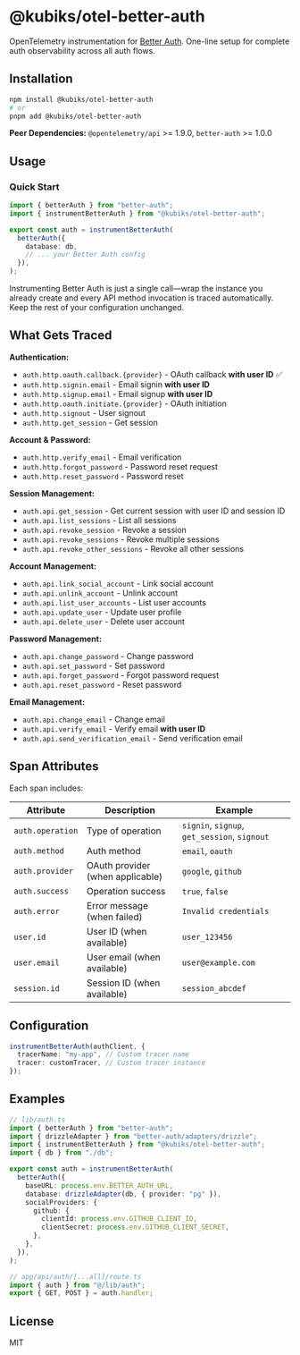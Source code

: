 # @kubiks/otel-better-auth

OpenTelemetry instrumentation for [Better Auth](https://better-auth.com/). One-line setup for complete auth observability across all auth flows.

## Installation

```bash
npm install @kubiks/otel-better-auth
# or
pnpm add @kubiks/otel-better-auth
```

**Peer Dependencies:** `@opentelemetry/api` >= 1.9.0, `better-auth` >= 1.0.0

## Usage

### Quick Start

```typescript
import { betterAuth } from "better-auth";
import { instrumentBetterAuth } from "@kubiks/otel-better-auth";

export const auth = instrumentBetterAuth(
  betterAuth({
    database: db,
    // ... your Better Auth config
  }),
);
```

Instrumenting Better Auth is just a single call—wrap the instance you already
create and every API method invocation is traced automatically. Keep the rest of
your configuration unchanged.

## What Gets Traced

**Authentication:**

- `auth.http.oauth.callback.{provider}` - OAuth callback **with user ID** ✅
- `auth.http.signin.email` - Email signin **with user ID**
- `auth.http.signup.email` - Email signup **with user ID**
- `auth.http.oauth.initiate.{provider}` - OAuth initiation
- `auth.http.signout` - User signout
- `auth.http.get_session` - Get session

**Account & Password:**

- `auth.http.verify_email` - Email verification
- `auth.http.forgot_password` - Password reset request
- `auth.http.reset_password` - Password reset

**Session Management:**

- `auth.api.get_session` - Get current session with user ID and session ID
- `auth.api.list_sessions` - List all sessions
- `auth.api.revoke_session` - Revoke a session
- `auth.api.revoke_sessions` - Revoke multiple sessions
- `auth.api.revoke_other_sessions` - Revoke all other sessions

**Account Management:**

- `auth.api.link_social_account` - Link social account
- `auth.api.unlink_account` - Unlink account
- `auth.api.list_user_accounts` - List user accounts
- `auth.api.update_user` - Update user profile
- `auth.api.delete_user` - Delete user account

**Password Management:**

- `auth.api.change_password` - Change password
- `auth.api.set_password` - Set password
- `auth.api.forget_password` - Forgot password request
- `auth.api.reset_password` - Reset password

**Email Management:**

- `auth.api.change_email` - Change email
- `auth.api.verify_email` - Verify email **with user ID**
- `auth.api.send_verification_email` - Send verification email

## Span Attributes

Each span includes:

| Attribute        | Description                      | Example                                      |
| ---------------- | -------------------------------- | -------------------------------------------- |
| `auth.operation` | Type of operation                | `signin`, `signup`, `get_session`, `signout` |
| `auth.method`    | Auth method                      | `email`, `oauth`                             |
| `auth.provider`  | OAuth provider (when applicable) | `google`, `github`                           |
| `auth.success`   | Operation success                | `true`, `false`                              |
| `auth.error`     | Error message (when failed)      | `Invalid credentials`                        |
| `user.id`        | User ID (when available)         | `user_123456`                                |
| `user.email`     | User email (when available)      | `user@example.com`                           |
| `session.id`     | Session ID (when available)      | `session_abcdef`                             |

## Configuration

```typescript
instrumentBetterAuth(authClient, {
  tracerName: "my-app", // Custom tracer name
  tracer: customTracer, // Custom tracer instance
});
```

## Examples

```typescript
// lib/auth.ts
import { betterAuth } from "better-auth";
import { drizzleAdapter } from "better-auth/adapters/drizzle";
import { instrumentBetterAuth } from "@kubiks/otel-better-auth";
import { db } from "./db";

export const auth = instrumentBetterAuth(
  betterAuth({
    baseURL: process.env.BETTER_AUTH_URL,
    database: drizzleAdapter(db, { provider: "pg" }),
    socialProviders: {
      github: {
        clientId: process.env.GITHUB_CLIENT_ID,
        clientSecret: process.env.GITHUB_CLIENT_SECRET,
      },
    },
  }),
);

// app/api/auth/[...all]/route.ts
import { auth } from "@/lib/auth";
export { GET, POST } = auth.handler;
```

## License

MIT

